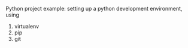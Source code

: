 Python project example: setting up a python development environment, using

1. virtualenv
2. pip
3. git